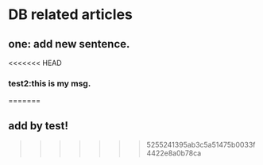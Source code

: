 # DB related articles 
## one: add new sentence.
<<<<<<< HEAD
### test2:this is my msg.
=======
## add by test!
>>>>>>> 5255241395ab3c5a51475b0033f4422e8a0b78ca
